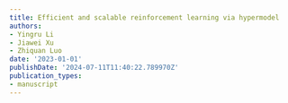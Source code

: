 ```yaml
---
title: Efficient and scalable reinforcement learning via hypermodel
authors:
- Yingru Li
- Jiawei Xu
- Zhiquan Luo
date: '2023-01-01'
publishDate: '2024-07-11T11:40:22.789970Z'
publication_types:
- manuscript
---
```

